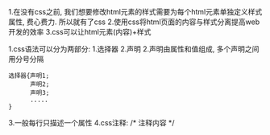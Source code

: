 1.在没有css之前, 我们想要修改html元素的样式需要为每个html元素单独定义样式属性, 费心费力. 所以就有了css
2.使用css将html页面的内容与样式分离提高web开发的效率
3.css可以让html元素(内容)+样式

1.css语法可以分为两部分: 1.选择器 2.声明
2.声明由属性和值组成, 多个声明之间用分号分隔
```
选择器{声明1;
	  声明2;
	  声明3;
	  .....
}
```
3.一般每行只描述一个属性
4.css注释: /* 注释内容 */